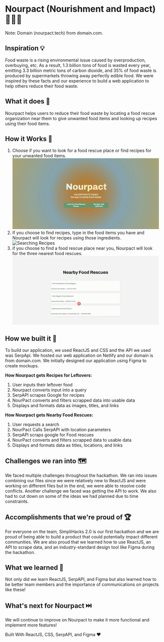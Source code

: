 # Nourpact (Nourishment and Impact) 🥫🍎🍳
Note: Domain (nourpact.tech) from domain.com.

## Inspiration 💡
Food waste is a rising environmental issue caused by overproduction, overbuying, etc. As a result, 1.3 billion tons of food is wasted every year, emitting 3.3 billion metric tons of carbon dioxide, and 35% of food waste is produced by supermarkets throwing away perfectly edible food. We were inspired by these facts and our experience to build a web application to help others reduce their food waste.

## What it does 🍎
Nourpact helps users to reduce their food waste by locating a food rescue organization near them to give unwanted food items and looking up recipes using their food items.

## How it Works 🤖
1. Choose if you want to look for a food rescue place or find recipes for your unwanted food items.
![Home Page Select](./src/imgs/home-screen-select.gif)
2. If you choose to find recipes, type in the food items you have and Nourpact will look for recipes using those ingredients.
![Searching Recipes](./src/imgs/recipes-search.gif)
3. if you choose to find a food rescue place near you, Nourpact will look for the three nearest food rescues.
![Looking for Nearby Places](./src/imgs/nearby.gif)

## How we built it 🔧
To build our application, we used ReactJS and CSS and the API we used was SerpApi. We hosted our web application on Netlify and our domain is from domain.com. We initially designed our application using Figma to create mockups.

**How Nourpact gets Recipes for Leftovers:**
1. User inputs their leftover food
2. Nourpact converts input into a query 
3. SerpAPI scrapes Google for recipes 
4. NourPact converts and filters scrapped data into usable data
5. Displays and formats data as images, titles, and links

**How Nourpact gets Nearby Food Rescues:**
1. User requests a search
2. NourPact Calls SerpAPI with location parameters
3. SerpAPI scraps google for Food rescues
4. NourPact converts and filters scrapped data to usable data
5. Displays and formats data as titles, locations, and links

## Challenges we ran into 🗺️
We faced multiple challenges throughout the hackathon. We ran into issues combining our files since we were relatively new to ReactJS and were working on different files but in the end, we were able to resolve code conflicts. Another challenge we faced was getting the API to work. We also had to cut down on some of the ideas we had planned due to time constraints.

## Accomplishments that we're proud of 🏆
For everyone on the team, SimpliHacks 2.0 is our first hackathon and we are proud of being able to build a product that could potentially impact different communities. We are also proud that we learned how to use ReactJS, an API to scrape data, and an industry-standard design tool like Figma during the hackathon. 

## What we learned 🧠
Not only did we learn ReactJS, SerpAPI, and Figma but also learned how to be better team members and the importance of communications on projects like these! 

## What's next for Nourpact ⏭️
We will continue to improve on Nourpact to make it more functional and implement more features! 

Built With ReactJS, CSS, SerpAPI, and Figma ❤️

